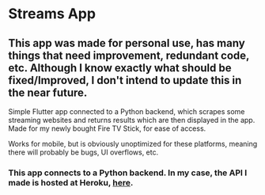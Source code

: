 # Streams App

## This app was made for personal use, has many things that need improvement, redundant code, etc. Although I know exactly   what should be fixed/Improved, I don't intend to update this in the near future.

Simple Flutter app connected to a Python backend, which scrapes some streaming websites and returns results which are then displayed in the app.
Made for my newly bought Fire TV Stick, for ease of access.

Works for mobile, but is obviously unoptimized for these platforms, meaning there will probably be bugs, UI overflows, etc.

### This app connects to a Python backend. In my case, the API I made is hosted at Heroku, <a href="https://hub-stream.herokuapp.com/api">here</a>.

